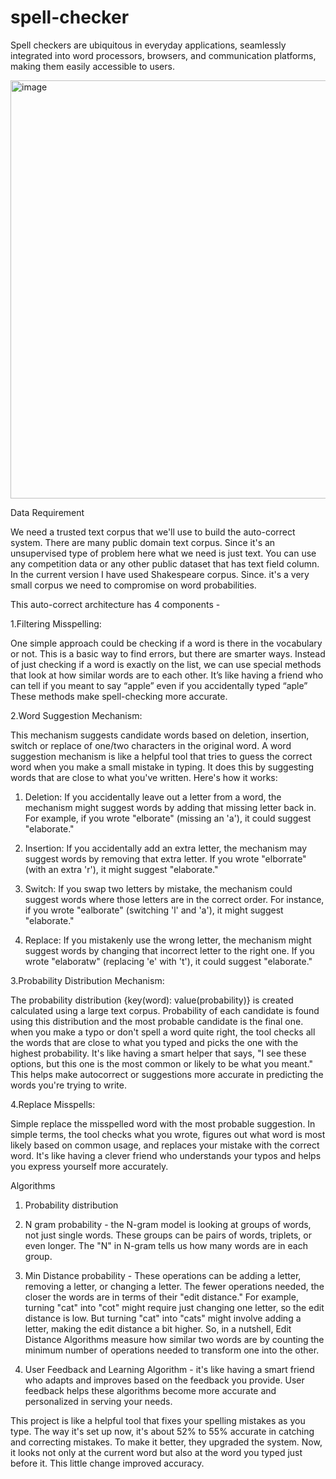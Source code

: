 # spell-checker

Spell checkers are ubiquitous in everyday applications, seamlessly integrated into word 
processors, browsers, and communication platforms, making them easily accessible to 
users.

<img width="669" alt="image" src="https://github.com/gaurav5268/spell-checker/assets/121161981/d00ea938-a7ca-4d68-9e5c-5ce0e1c46692">


Data Requirement

We need a trusted text corpus that we'll use to build the auto-correct system. There are many 
public domain text corpus. Since it's an unsupervised type of problem here what we need is 
just text. You can use any competition data or any other public dataset that has text field 
column. In the current version I have used Shakespeare corpus. Since. it's a very small corpus 
we need to compromise on word probabilities. 

This auto-correct architecture has 4 components -

1.Filtering Misspelling: 

One simple approach could be checking if a word is there in the vocabulary or not. This 
is a basic way to find errors, but there are smarter ways. Instead of just checking if a 
word is exactly on the list, we can use special methods that look at how similar words 
are to each other. It’s like having a friend who can tell if you meant to say “apple” even 
if you accidentally typed “aple” These methods make spell-checking more accurate.

2.Word Suggestion Mechanism:

This mechanism suggests candidate words based on deletion, insertion, switch or 
replace of one/two characters in the original word. A word suggestion mechanism is 
like a helpful tool that tries to guess the correct word when you make a small mistake 
in typing. It does this by suggesting words that are close to what you've written. Here's 
how it works:

1. Deletion: If you accidentally leave out a letter from a word, the mechanism might 
suggest words by adding that missing letter back in. For example, if you wrote 
"elborate" (missing an 'a'), it could suggest "elaborate."

2. Insertion: If you accidentally add an extra letter, the mechanism may suggest words 
by removing that extra letter. If you wrote "elborrate" (with an extra 'r'), it might suggest 
"elaborate."

3. Switch: If you swap two letters by mistake, the mechanism could suggest words 
where those letters are in the correct order. For instance, if you wrote "ealborate" 
(switching 'l' and 'a'), it might suggest "elaborate."

4. Replace:
If you mistakenly use the wrong letter, the mechanism might suggest words by changing 
that incorrect letter to the right one. If you wrote "elaboratw" (replacing 'e' with 't'), it 
could suggest "elaborate."

3.Probability Distribution Mechanism: 

The probability distribution {key(word): value(probability)} is created calculated using 
a large text corpus. Probability of each candidate is found using this distribution and the 
most probable candidate is the final one. when you make a typo or don't spell a word 
quite right, the tool checks all the words that are close to what you typed and picks the 
one with the highest probability. It's like having a smart helper that says, "I see these 
options, but this one is the most common or likely to be what you meant." This helps 
make autocorrect or suggestions more accurate in predicting the words you're trying to 
write.

4.Replace Misspells:

Simple replace the misspelled word with the most probable suggestion.
In simple terms, the tool checks what you wrote, figures out what word is most likely 
based on common usage, and replaces your mistake with the correct word. It's like 
having a clever friend who understands your typos and helps you express yourself more 
accurately.

Algorithms 

1. Probability distribution

2. N gram probability - the N-gram model is looking at groups of words, 
not just single words. These groups can be pairs of words, triplets, or even longer. The 
"N" in N-gram tells us how many words are in each group. 

3. Min Distance probability - These operations can be adding a letter, removing a letter, or changing a letter. The fewer 
operations needed, the closer the words are in terms of their "edit distance." 
For example, turning "cat" into "cot" might require just changing one letter, so the edit 
distance is low. But turning "cat" into "cats" might involve adding a letter, making the 
edit distance a bit higher. 
So, in a nutshell, Edit Distance Algorithms measure how similar two words are by 
counting the minimum number of operations needed to transform one into the other.

4. User Feedback and Learning Algorithm -  it's like having a smart friend who adapts and improves based on the feedback you provide. User feedback helps these algorithms become more accurate and personalized 
in serving your needs.

This project is like a helpful tool that fixes your spelling mistakes as you type. The way 
it's set up now, it's about 52% to 55% accurate in catching and correcting mistakes. To 
make it better, they upgraded the system. Now, it looks not only at the current word but 
also at the word you typed just before it. This little change improved accuracy.
